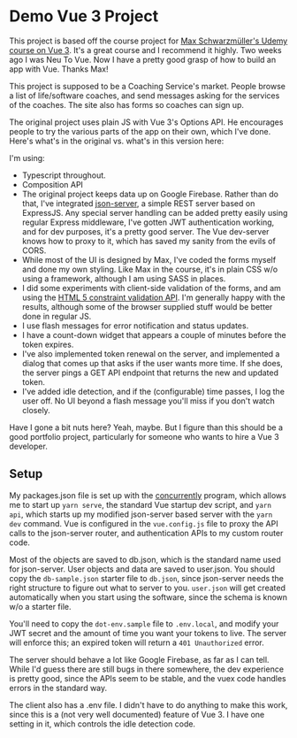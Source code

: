 # Demo Vue 3 Project

This project is based off the course project for [Max Schwarzmüller's Udemy course on Vue 3](https://www.udemy.com/course/vuejs-2-the-complete-guide/learn/lecture/21879990#overview). It's a great course and I recommend it highly. Two weeks ago I was Neu To Vue. Now I have a pretty good grasp of how to build an app with Vue. Thanks Max!

This project is supposed to be a Coaching Service's market. People browse a list of life/software coaches, and send messages asking for the services of the coaches. The site also has forms so coaches can sign up.

The original project uses plain JS with Vue 3's Options API. He encourages people to try the various parts of the app on their own, which I've done. Here's what's in the original vs. what's in this version here:

I'm using:

* Typescript throughout.
* Composition API
* The original project keeps data up on Google Firebase. Rather than do that, I've integrated [json-server](https://github.com/typicode/json-server), a simple REST server based on ExpressJS. Any special server handling can be added pretty easily using regular Express middleware, I've gotten JWT authentication working, and for dev purposes, it's a pretty good server. The Vue dev-server knows how to proxy to it, which has saved my sanity from the evils of CORS.
* While most of the UI is designed by Max, I've coded the forms myself and done my own styling. Like Max in the course, it's in plain CSS w/o using a framework, although I am using SASS in places.
* I did some experiments with client-side validation of the forms, and am using the [HTML 5 constraint validation API](https://developer.mozilla.org/en-US/docs/Web/API/Constraint_validation). I'm generally happy with the results, although some of the browser supplied stuff would be better done in regular JS.
* I use flash messages for error notification and status updates.
* I have a count-down widget that appears a couple of minutes before the token expires.
* I've also implemented token renewal on the server, and implemented a dialog that comes up that asks if the user wants more time. If she does, the server pings a GET API endpoint that returns the new and updated token.
* I've added idle detection, and if the (configurable) time passes, I log the user off. No UI beyond a flash message you'll miss if you don't watch closely.

Have I gone a bit nuts here? Yeah, maybe. But I figure than this should be a good portfolio project, particularly for someone who wants to hire a Vue 3 developer.

## Setup

My packages.json file is set up with the [concurrently](https://www.npmjs.com/package/concurrently) program, which allows me to start up `yarn serve`, the standard Vue startup dev script, and `yarn api`, which starts up my modified json-server based server with the `yarn dev` command. Vue is configured in the `vue.config.js` file to proxy the API calls to the json-server router, and authentication APIs to my custom router code.

Most of the objects are saved to db.json, which is the standard name used for json-server. User objects and data are saved to user.json. You should copy the `db-sample.json` starter file to `db.json`, since json-server needs the right structure to figure out what to server to you. `user.json` will get created automatically when you start using the software, since the schema is known w/o a starter file.

You'll need to copy the `dot-env.sample` file to `.env.local`, and modify your JWT secret and the amount of time you want your tokens to live. The server will enforce this; an expired token will return a `401 Unauthorized` error.

The server should behave a lot like Google Firebase, as far as I can tell. While I'd guess there are still bugs in there somewhere, the dev experience is pretty good, since the APIs seem to be stable, and the vuex code handles errors in the standard way.

The client also has a .env file. I didn't have to do anything to make this work, since this is a (not very well documented) feature of Vue 3. I have one setting in it, which controls the idle detection code.

